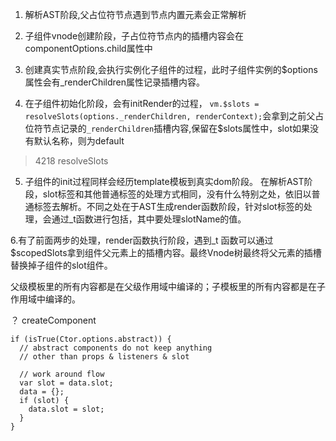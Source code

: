 
1. 解析AST阶段,父占位符节点遇到节点内置元素会正常解析

2. 子组件vnode创建阶段，子占位符节点内的插槽内容会在componentOptions.child属性中

3. 创建真实节点阶段,会执行实例化子组件的过程，此时子组件实例的$options属性会有_renderChildren属性记录插槽内容。



4. 在子组件初始化阶段，会有initRender的过程，
```vm.$slots = resolveSlots(options._renderChildren, renderContext);```会拿到之前父占位符节点记录的```_renderChildren```插槽内容,保留在$slots属性中，slot如果没有默认名称，则为default
> 4218 resolveSlots


5. 子组件的init过程同样会经历template模板到真实dom阶段。
在解析AST阶段，slot标签和其他普通标签的处理方式相同，没有什么特别之处，依旧以普通标签去解析。不同之处在于AST生成render函数阶段，针对slot标签的处理，会通过_t函数进行包括，其中要处理slotName的值。


6.有了前面两步的处理，render函数执行阶段，遇到_t 函数可以通过$scopedSlots拿到组件父元素上的插槽内容。最终Vnode树最终将父元素的插槽替换掉子组件的slot组件。


父级模板里的所有内容都是在父级作用域中编译的；子模板里的所有内容都是在子作用域中编译的。





？ createComponent
```
if (isTrue(Ctor.options.abstract)) {
  // abstract components do not keep anything
  // other than props & listeners & slot

  // work around flow
  var slot = data.slot;
  data = {};
  if (slot) {
    data.slot = slot;
  }
}
```